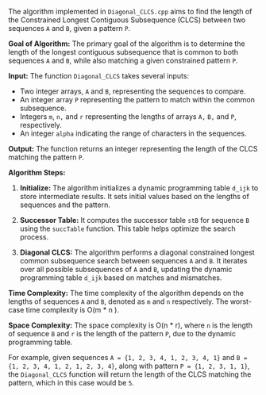 The algorithm implemented in `Diagonal_CLCS.cpp` aims to find the length of the Constrained Longest Contiguous Subsequence (CLCS) between two sequences `A` and `B`, given a pattern `P`.

**Goal of Algorithm:**
The primary goal of the algorithm is to determine the length of the longest contiguous subsequence that is common to both sequences `A` and `B`, while also matching a given constrained pattern `P`.

**Input:**
The function `Diagonal_CLCS` takes several inputs:
- Two integer arrays, `A` and `B`, representing the sequences to compare.
- An integer array `P` representing the pattern to match within the common subsequence.
- Integers `m`, `n,` and `r` representing the lengths of arrays `A,` `B,` and `P`, respectively.
- An integer `alpha` indicating the range of characters in the sequences.

**Output:**
The function returns an integer representing the length of the CLCS matching the pattern `P`.

**Algorithm Steps:**

1. **Initialize:** The algorithm initializes a dynamic programming table `d_ijk` to store intermediate results. It sets initial values based on the lengths of sequences and the pattern.

2. **Successor Table:** It computes the successor table `stB` for sequence `B` using the `succTable` function. This table helps optimize the search process.

3. **Diagonal CLCS:** The algorithm performs a diagonal constrained longest common subsequence search between sequences `A` and `B`. It iterates over all possible subsequences of `A` and `B`, updating the dynamic programming table `d_ijk` based on matches and mismatches.

**Time Complexity:**
The time complexity of the algorithm depends on the lengths of sequences `A` and `B`, denoted as `m` and `n` respectively. The worst-case time complexity is O(m * n ).

**Space Complexity:**
The space complexity is O(n * r), where `n` is the length of sequence `B` and `r` is the length of the pattern `P`, due to the dynamic programming table.

For example, given sequences `A = {1, 2, 3, 4, 1, 2, 3, 4, 1}` and `B = {1, 2, 3, 4, 1, 2, 1, 2, 3, 4}`, along with pattern `P = {1, 2, 3, 1, 1}`, the `Diagonal_CLCS` function will return the length of the CLCS matching the pattern, which in this case would be `5`.
